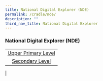 ```yaml
---
title: National Digital Explorer (NDE)
permalink: /cradle/nde/
description: ""
third_nav_title: National Digital Explorer
---
```

### **National Digital Explorer (NDE)**


|  |
|:---:|
| [Upper Primary Level](https://form.gov.sg/#!/61a44c45fb55fa001263bb59) |
| [Secondary Level](https://form.gov.sg/#!/61a44c45fb55fa001263bb59) |
|